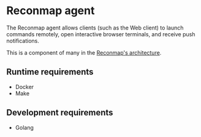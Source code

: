 
# Reconmap agent

The Reconmap agent allows clients (such as the Web client) to launch commands remotely, open interactive browser terminals, and receive push notifications. 

This is a component of many in the [Reconmap's architecture](https://reconmap.org/development/architecture.html).

## Runtime requirements 

- Docker
- Make

## Development requirements 

- Golang

